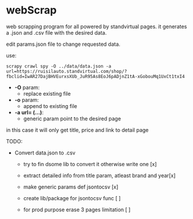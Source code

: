# webScrap

web scrapping program for all powered by standvirtual pages.
it generates a .json and .csv file with the desired data.

edit params.json file to change requested data.

use:
```
scrapy crawl spy -O ../data/data.json -a url=https://ruisilauto.standvirtual.com/shop/?fbclid=IwAR27DajBHVEurxsXUb_JuR95As8EoJ6pADjnZ1tA-xGobouMq1UxCt1txI4
```

- **-O** param:
	- replace existing file 
- **-o** param:
	- append to existing file
- **-a url= (...)**:
	- generic param point to the desired page

in this case it will only get title, price and link to detail page

TODO:
- Convert data.json to .csv
	- try to fin dsome lib to convert it otherwise write one [x]
	- extract detailed info from title param, atleast brand and year[x]
	- make generic params def jsontocsv [x]
	
	- create lib/package for jsontocsv func [ ]
	- for prod purpose erase 3 pages limitation [ ]
	
